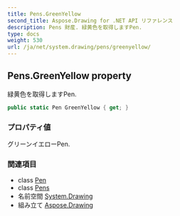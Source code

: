 ```yaml
---
title: Pens.GreenYellow
second_title: Aspose.Drawing for .NET API リファレンス
description: Pens 財産. 緑黄色を取得しますPen.
type: docs
weight: 530
url: /ja/net/system.drawing/pens/greenyellow/
---
```

## Pens.GreenYellow property

緑黄色を取得しますPen.

```csharp
public static Pen GreenYellow { get; }
```

### プロパティ値

グリーンイエローPen.

### 関連項目

* class [Pen](../../pen/)
* class [Pens](../)
* 名前空間 [System.Drawing](../../pens/)
* 組み立て [Aspose.Drawing](../../../)


